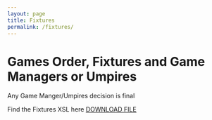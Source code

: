 ```yaml
---
layout: page
title: Fixtures
permalink: /fixtures/
---
```


# Games Order, Fixtures and Game Managers or Umpires

Any Game Manger/Umpires decision is final


Find the Fixtures XSL here [DOWNLOAD FILE ](https://github.com/tadfamilyfunevent/tadfamilyfunevent.github.io/raw/master/_images/familyfundayfixtures.xlsx)
